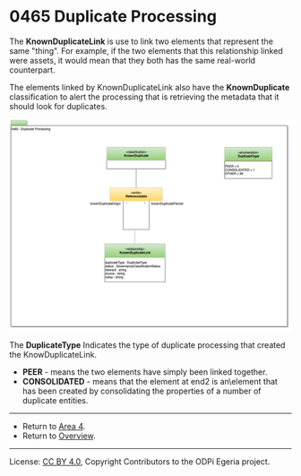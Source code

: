 <!-- SPDX-License-Identifier: CC-BY-4.0 -->
<!-- Copyright Contributors to the ODPi Egeria project. -->

# 0465 Duplicate Processing

The **KnownDuplicateLink** is use to link two elements that
represent the same "thing".  For example, if the two elements
that this relationship linked were assets, it would mean that they
both has the same real-world counterpart.

The elements linked by KnownDuplicateLink also have the
**KnownDuplicate** classification to alert the processing that is retrieving the
metadata that it should look for duplicates.

![UML](0465-Duplicate-Processing.png#pagewidth)

The **DuplicateType** Indicates the type of duplicate processing that
created the KnowDuplicateLink.

* **PEER** - means the two elements have simply been linked together.
* **CONSOLIDATED** - means that the element at end2 is an\element that has been created
by consolidating the properties of a number of duplicate entities.


---

* Return to [Area 4](Area-4-models.md).
* Return to [Overview](.).

----
License: [CC BY 4.0](https://creativecommons.org/licenses/by/4.0/),
Copyright Contributors to the ODPi Egeria project.